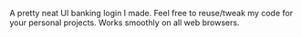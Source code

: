 A pretty neat UI banking login I made.
Feel free to reuse/tweak my code for your personal projects.
Works smoothly on all web browsers.
